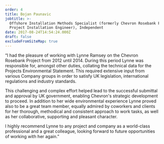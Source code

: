 ```yaml
---
order: 4
title: Bojan Paunavic
jobtitle: >-
  Offshore Installation Methods Specialist (formerly Chevron Rosebank FEED
  Project Installation Engineer), Independent
date: 2017-08-24T14:54:24.000Z
draft: false
excludeFromSiteMap: true
---
```

“I had the pleasure of working with Lynne Ramsey on the Chevron Rosebank Project from 2012 until 2014.
During this period Lynne was responsible for, amongst other duties, collating the technical data for the Projects
Environmental Statement. This required extensive input from various Company groups in order to satisfy UK
legislation, international regulations and industry standards.

This challenging and complex effort helped lead to the successful submittal and approval by UK government,
enabling Chevron's strategic development to proceed. In addition to her wide environmental experience Lynne
proved also to be a great team member, equally admired by coworkers and clients for her thorough, methodical
and consistent approach to work tasks, as well as her collaborative, supporting and pleasant character.

I highly recommend Lynne to any project and company as a world-class professional and a great colleague,
looking forward to future opportunities of working with her again.”

